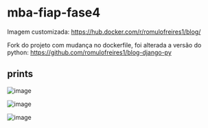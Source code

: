 # mba-fiap-fase4

Imagem customizada: https://hub.docker.com/r/romulofreires1/blog/

Fork do projeto com mudança no dockerfile, foi alterada a versão do python: https://github.com/romulofreires1/blog-django-py


## prints

![image](https://user-images.githubusercontent.com/7491959/178384382-0326c662-2b2e-4f06-aceb-1b46aeba8087.png)

![image](https://user-images.githubusercontent.com/7491959/178385307-24f5f646-403a-4864-87e8-e5ed852a7228.png)

![image](https://user-images.githubusercontent.com/7491959/178384294-340b1403-ced5-4bf3-9dee-bc69ed8033dc.png)
